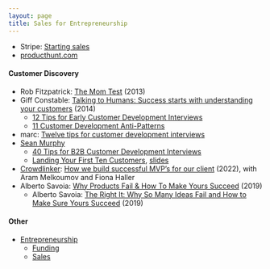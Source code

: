 ```yaml
---
layout: page
title: Sales for Entrepreneurship
---
```


* Stripe: [Starting sales](https://stripe.com/guides/atlas/starting-sales)
* [producthunt.com](https://www.producthunt.com/)

#### Customer Discovery
* Rob Fitzpatrick: [The Mom Test](https://www.amazon.com/Mom-Test-customers-business-everyone/dp/1492180742) (2013)
* Giff Constable: [Talking to Humans: Success starts with understanding your customers](https://www.amazon.com/Talking-Humans-Success-understanding-customers/dp/099080092X) (2014)
  * [12 Tips for Early Customer Development Interviews](https://giffconstable.com/2012/12/12-tips-for-early-customer-development-interviews-revision-3/)
  * [11 Customer Development Anti-Patterns](http://giffconstable.com/2013/06/11-customer-development-anti-patterns/)
* marc: [Twelve tips for customer development interviews](http://www.dancingmango.com/blog/2012/12/14/twelv-tips-for-customer-development-interviews/)
* [Sean Murphy](skmurphy.com)
  * [40 Tips for B2B Customer Development Interviews](https://www.skmurphy.com/blog/2020/01/30/40-tips-for-b2b-customer-development-interviews/)
  * [Landing Your First Ten Customers](https://www.skmurphy.com/blog/2021/02/12/landing-your-first-ten-customers-videos-slides-and-other-resources/), [slides](https://www.skmurphy.com/wp-content/uploads/2021/02/SKMFirst10CustomersLeanCulture210211.pdf)
* [Crowdlinker](https://www.youtube.com/@Crowdlinker): [How we build successful MVP’s for our client](https://www.youtube.com/watch?v=SlRG_o-kx9Q) (2022), with Aram Melkoumov and Fiona Haller
* Alberto Savoia: [Why Products Fail & How To Make Yours Succeed](https://www.youtube.com/watch?v=UnKqhHU0h7Y) (2019)
  * Alberto Savoia: [The Right It: Why So Many Ideas Fail and How to Make Sure Yours Succeed](https://www.amazon.com/Right-Many-Ideas-Yours-Succeed-ebook/dp/B07CKRYYZK) (2019)

#### Other
* [Entrepreneurship](/entrepreneurship)
  * [Funding](/entrepreneurship/funding)
  * [Sales](/entrepreneurship/sales)
